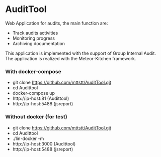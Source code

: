 # AuditTool
Web Application for audits, the main function are:
- Track audits activities
- Monitoring progress
- Archiving documentation

This application is implemented with the support of Group Internal Audit. The application is realized with the Meteor-Kitchen framework.


### With docker-compose
- git clone https://github.com/mttstt/AuditTool.git
- cd Audittool
- docker-compose up
- http://ip-host:81 (Audittool)
- http://ip-host:5488 (jsreport)
  
  
### Without docker (for test)
- git clone https://github.com/mttstt/AuditTool.git
- cd Audittool
- ./lin-docker -m
- http://ip-host:3000 (Audittool)
- http://ip-host:5488 (jsreport)
